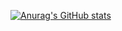 <!-- ### Hi there 👋

-->
[![Anurag's GitHub stats](https://github-readme-stats.vercel.app/api?username=fccapria&show_icons=true)](https://www.capria.eu)

<!--
**fccapria/fccapria** is a ✨ _special_ ✨ repository because its `README.md` (this file) appears on your GitHub profile.

Here are some ideas to get you started:

- 🔭 I’m currently working on ...
- 🌱 I’m currently learning ...
- 👯 I’m looking to collaborate on ...
- 🤔 I’m looking for help with ...
- 💬 Ask me about ...
- 📫 How to reach me: ...
- 😄 Pronouns: ...
- ⚡ Fun fact: ...
-->
